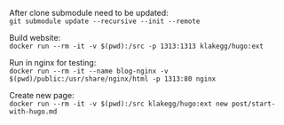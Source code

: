 After clone submodule need to be updated:  
`git submodule update --recursive --init --remote`

Build website:  
`docker run --rm -it -v $(pwd):/src -p 1313:1313 klakegg/hugo:ext`

Run in nginx for testing:  
`docker run --rm -it --name blog-nginx -v $(pwd)/public:/usr/share/nginx/html -p 1313:80 nginx`

Create new page:  
`docker run --rm -it -v $(pwd):/src klakegg/hugo:ext new post/start-with-hugo.md`
